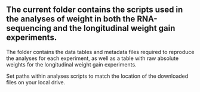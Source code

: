 ## The current folder contains the scripts used in the analyses of weight in both the RNA-sequencing and the longitudinal weight gain experiments.

The folder contains the data tables and metadata files required to reproduce the analyses for each experiment, as well as a table with raw absolute weights for the longitudinal weight gain experiments.

Set paths within analyses scripts to match the location of the downloaded files on your local drive.
